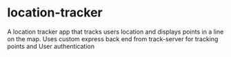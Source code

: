 # location-tracker

A location tracker app that tracks users location and displays points in a line on the map. Uses custom express back end from track-server for tracking points and User authentication
